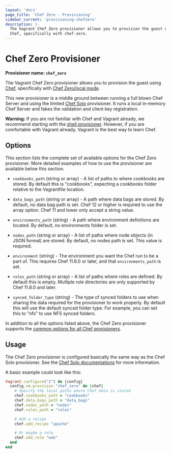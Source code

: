 ```yaml
---
layout: 'docs'
page_title: 'Chef Zero - Provisioning'
sidebar_current: 'provisioning-chefzero'
description: |-
  The Vagrant Chef Zero provisioner allows you to provision the guest using
  Chef, specifically with chef-zero.
---
```


# Chef Zero Provisioner

**Provisioner name: `chef_zero`**

The Vagrant Chef Zero provisioner allows you to provision the guest using
[Chef](https://www.getchef.com/chef/), specifically with
[Chef Zero/local mode](https://docs.getchef.com/ctl_chef_client.html#run-in-local-mode).

This new provisioner is a middle ground between running a full blown
Chef Server and using the limited [Chef Solo](/docs/provisioning/chef_solo.html)
provisioner. It runs a local in-memory Chef Server and fakes the validation
and client key registration.

<div class="alert alert-warning">
  <strong>Warning:</strong> If you are not familiar with Chef and Vagrant already,
  we recommend starting with the <a href="/docs/provisioning/shell.html">shell
  provisioner</a>. However, if you are comfortable with Vagrant already, Vagrant
  is the best way to learn Chef.
</div>

## Options

This section lists the complete set of available options for the Chef Zero
provisioner. More detailed examples of how to use the provisioner are
available below this section.

- `cookbooks_path` (string or array) - A list of paths to where cookbooks
  are stored. By default this is "cookbooks", expecting a cookbooks folder
  relative to the Vagrantfile location.

- `data_bags_path` (string or array) - A path where data bags are stored. By
  default, no data bag path is set. Chef 12 or higher is required to use the
  array option. Chef 11 and lower only accept a string value.

- `environments_path` (string) - A path where environment definitions are
  located. By default, no environments folder is set.

- `nodes_path` (string or array) - A list of paths where node objects
  (in JSON format) are stored. By default, no nodes path is set. This value is
  required.

- `environment` (string) - The environment you want the Chef run to be
  a part of. This requires Chef 11.6.0 or later, and that `environments_path`
  is set.

- `roles_path` (string or array) - A list of paths where roles are defined.
  By default this is empty. Multiple role directories are only supported by
  Chef 11.8.0 and later.

- `synced_folder_type` (string) - The type of synced folders to use when
  sharing the data required for the provisioner to work properly. By default
  this will use the default synced folder type. For example, you can set this
  to "nfs" to use NFS synced folders.

In addition to all the options listed above, the Chef Zero provisioner supports
the [common options for all Chef provisioners](/docs/provisioning/chef_common.html).

## Usage

The Chef Zero provisioner is configured basically the same way as the Chef Solo
provisioner. See the [Chef Solo documentations](/docs/provisioning/chef_solo.html)
for more information.

A basic example could look like this:

```ruby
Vagrant.configure("2") do |config|
  config.vm.provision "chef_zero" do |chef|
    # Specify the local paths where Chef data is stored
    chef.cookbooks_path = "cookbooks"
    chef.data_bags_path = "data_bags"
    chef.nodes_path = "nodes"
    chef.roles_path = "roles"

    # Add a recipe
    chef.add_recipe "apache"

    # Or maybe a role
    chef.add_role "web"
  end
end
```
